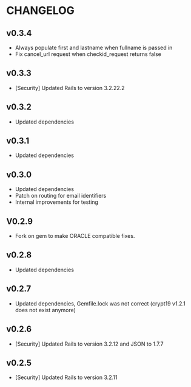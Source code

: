 # CHANGELOG

## v0.3.4

* Always populate first and lastname when fullname is passed in
* Fix cancel_url request when checkid_request returns false

## v0.3.3

* [Security] Updated Rails to version 3.2.22.2

## v0.3.2

* Updated dependencies

## v0.3.1

* Updated dependencies

## v0.3.0

* Updated dependencies
* Patch on routing for email identifiers
* Internal improvements for testing

## V0.2.9

* Fork on gem to make ORACLE compatible fixes.

## v0.2.8

* Updated dependencies

## v0.2.7

* Updated dependencies, Gemfile.lock was not correct (crypt19 v1.2.1 does not exist anymore)

## v0.2.6

* [Security] Updated Rails to version 3.2.12 and JSON to 1.7.7

## v0.2.5

* [Security] Updated Rails to version 3.2.11

